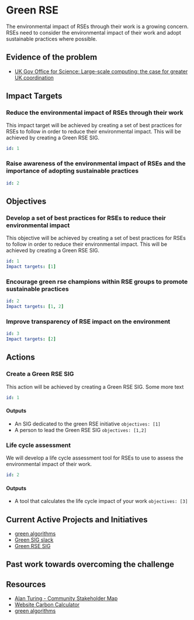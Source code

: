 # Green RSE

The environmental impact of RSEs through their work is a growing concern. RSEs need to consider the environmental impact of their work and adopt sustainable practices where possible.

## Evidence of the problem

- [UK Gov Office for Science: Large-scale computing: the case for greater UK coordination](https://assets.publishing.service.gov.uk/media/654a4025e2e16a000d42aaef/UK_Computing_report_-_Final_20.09.21.pdf)

## Impact Targets

### Reduce the environmental impact of RSEs through their work

This impact target will be achieved by creating a set of best practices for RSEs to follow in order to reduce their environmental impact. This will be achieved by creating a Green RSE SIG.

```yaml
id: 1
```

### Raise awareness of the environmental impact of RSEs and the importance of adopting sustainable practices

```yaml
id: 2
```

## Objectives

### Develop a set of best practices for RSEs to reduce their environmental impact

This objective will be achieved by creating a set of best practices for RSEs to follow in order to reduce their environmental impact. This will be achieved by creating a Green RSE SIG.

```yaml
id: 1
Impact targets: [1]
```

### Encourage green rse champions within RSE groups to promote sustainable practices

```yaml
id: 2
Impact targets: [1, 2]
```

### Improve transparency of RSE impact on the environment

```yaml
id: 3
Impact targets: [2]
```

## Actions

### Create a Green RSE SIG

This action will be achieved by creating a Green RSE SIG.
Some more text

```yaml
id: 1
```

#### Outputs

- An SIG dedicated to the green RSE initiative `objectives: [1]`
- A person to lead the Green RSE SIG `objectives: [1,2]`

### Life cycle assessment

We will develop a life cycle assessment tool for RSEs to use to assess the environmental impact of their work.

```yaml
id: 2
```

#### Outputs

- A tool that calculates the life cycle impact of your work `objectives: [3]`

## Current Active Projects and Initiatives

- [green algorithms](https://www.green-algorithms.org/)
- [Green SIG slack](https://ukrse.slack.com/archives/C07UXQEE014)
- [Green RSE SIG](https://socrse.github.io/green-sig/)

## Past work towards overcoming the challenge

## Resources

- [Alan Turing - Community Stakeholder Map](https://cassgvp.kumu.io/alan-turing-institute-environment-and-sustainability)
- [Website Carbon Calculator](https://www.websitecarbon.com)
- [green algorithms](https://www.green-algorithms.org/)
